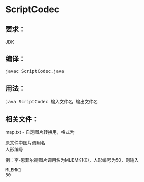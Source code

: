 # ScriptCodec
## 要求：
JDK

## 编译：
<pre>javac ScriptCodec.java</pre>

## 用法：
<pre>java ScriptCodec 输入文件名 输出文件名</pre>

## 相关文件：
map.txt - 自定图片转换用，格式为<pre>原文件中图片调用名 人形编号</pre>

例：李-恩菲尔德图片调用名为MLEMK1(0)，人形编号为50，则输入<pre>MLEMK1 50</pre>
